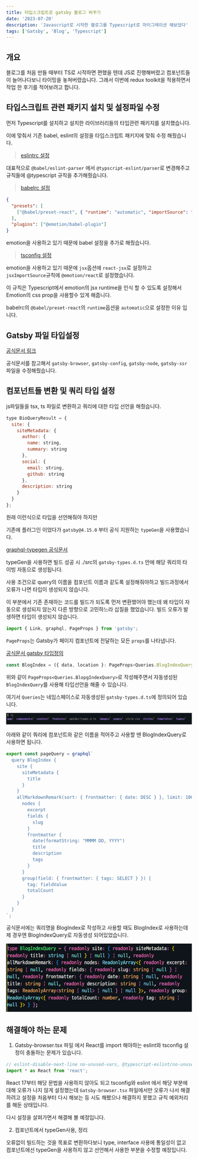 ```yaml
---
title: 타입스크립트로 gatsby 블로그 바꾸기
date: '2023-07-20'
description: 'Javascript로 시작한 블로그를 Typescript로 마이그레이션 해보았다'
tags: ['Gatsby', 'Blog', 'Typescript']
---
```


## 개요

블로그를 처음 만들 때부터 TS로 시작하면 편했을 텐데 JS로 진행해버렸고 컴포넌트들이 늘어나다보니 타이밍을 놓쳐버렸습니다. 그래서 이번에 redux toolkit을 적용하면서 작업 한 후기를 적어보려고 합니다.

## 타입스크립트 관련 패키지 설치 및 설정파일 수정

먼저 Typescript를 설치하고 설치한 라이브러리들의 타입관련 패키지를 설치했습니다.

이에 맞춰서 기존 babel, eslint의 설정을 타입스크립트 패키지에 맞춰 수정 해줬습니다.

> [eslintrc 설정](https://github.com/WonhyeongLee/Wonhyeong.develop.log/blob/master/.eslintrc)

대표적으로 `@babel/eslint-parser` 에서 `@typscript-eslint/parser`로 변경해주고 규칙들에 @typescript 규칙을 추가해줬습니다.

> [babelrc 설정](https://github.com/WonhyeongLee/Wonhyeong.develop.log/blob/master/.babelrc)

```json
{
  "presets": [
    ["@babel/preset-react", { "runtime": "automatic", "importSource": "@emotion/react" }]
  ],
  "plugins": ["@emotion/babel-plugin"]
}
```

emotion을 사용하고 있기 때문에 babel 설정을 추가로 해줬습니다.

> [tsconfig 설정](https://github.com/WonhyeongLee/Wonhyeong.develop.log/blob/master/tsconfig.json)

emotion을 사용하고 있기 때문에 `jsx`옵션에 `react-jsx`로 설정하고 `jsxImportSource`규칙에 `@emotion/react`로 설정했습니다.

이 규칙은 Typescript에서 emotion의 jsx runtime을 인식 할 수 있도록 설정해서 Emotion의 css prop을 사용할수 있게 해줍니다.

babelrc의 `@babel/preset-react`의 `runtime`옵션을 `automatic`으로 설정한 이유 입니다.

## Gatsby 파일 타입설정

[공식문서 링크](https://www.gatsbyjs.com/docs/how-to/custom-configuration/typescript/)

공식문서를 참고해서 `gatsby-browser`, `gatsby-config`, `gatsby-node`, `gatsby-ssr`파일을 수정해줬습니다.

## 컴포넌트들 변환 및 쿼리 타입 설정

js파일들을 tsx, ts 파일로 변환하고 쿼리에 대한 타입 선언을 해줬습니다.

```js
type BioQueryResult = {
  site: {
    siteMetadata: {
      author: {
        name: string,
        summary: string
      },
      social: {
        email: string,
        github: string
      },
      description: string
    }
  }
};
```

원래 이런식으로 타입을 선언해줘야 하지만

기존에 플러그인 이었다가 `gatsby@4.15.0` 부터 공식 지원하는 `typeGen`을 사용했습니다.

[graphql-typegen 공식문서](https://www.gatsbyjs.com/docs/how-to/local-development/graphql-typegen/)

typeGen을 사용하면 빌드 성공 시 ./src의 `gatsby-types.d.ts` 안에 해당 쿼리의 타이빙 자동으로 생성됩니다.

사용 조건으로 query의 이름을 컴포넌트 이름과 같도록 설정해줘야하고
빌드과정에서 오류가 나면 타입이 생성되지 않습니다.

이 부분에서 기존 존재하는 코드를 빌드가 되도록 먼저 변환했어야 했는데 왜 타입이 자동으로 생성되지 않는지 다른 방향으로 고민하느라 삽질을 했었습니다. 빌드 오류가 발생하면 타입이 생성되지 않습니다.

```js
import { Link, graphql, PageProps } from 'gatsby';
```

`PageProps`는 Gatsby가 페이지 컴포넌트에 전달하는 모든 `props`를 나타냅니다.

[공식문서 gatsby 타입정의](https://github.com/gatsbyjs/gatsby/blob/master/packages/gatsby/index.d.ts)

```js
const BlogIndex = ({ data, location }: PageProps<Queries.BlogIndexQuery>);
```

위와 같이 `PageProps<Queries.BlopgIndexQuery>`로 작성해주면서 자동생성된 `BlogIndexQuery`를 사용해 타입선언을 해줄 수 있습니다.

여기서 `Queries`는 네임스페이스로 자동생성된 `gatsby-types.d.ts`에 정의되어 있습니다.

![./src안에 자동 생성된 gatsby-types.d.ts](image.png)

아래와 같이 쿼리에 컴포넌트와 같은 이름을 적어주고 사용할 땐 BlogIndexQuery로 사용하면 됩니다.

```js
export const pageQuery = graphql`
  query BlogIndex {
    site {
      siteMetadata {
        title
      }
    }
    allMarkdownRemark(sort: { frontmatter: { date: DESC } }, limit: 1000) {
      nodes {
        excerpt
        fields {
          slug
        }
        frontmatter {
          date(formatString: "MMMM DD, YYYY")
          title
          description
          tags
        }
      }
      group(field: { frontmatter: { tags: SELECT } }) {
        tag: fieldValue
        totalCount
      }
    }
  }
`;
```

공식문서에는 쿼리명을 BlogIndex로 작성하고 사용할 때도 BlogIndex로 사용하는데 제 경우엔 BlogIndexQuery로 자동생성 되어있었습니다.

![자동생성된 BlogIndex 쿼리 타입](image-1.png)

## 해결해야 하는 문제

1. Gatsby-browser.tsx 파일 에서 React를 import 해야하는 eslint와 tsconfig 설정이 충돌하는 문제가 있습니다.

```js
// eslint-disable-next-line no-unused-vars, @typescript-eslint/no-unused-vars
import * as React from 'react';
```

React 17부터 해당 문법을 사용하지 않아도 되고 tsconfig와 eslint 에서 해당 부분에 대해 오류가 나지 않게 설정했는데 `Gatsby-browser.tsx` 파일에서만 오류가 나서 해결하려고 설정을 처음부터 다시 해보는 등 시도 해봤으나 해결하지 못했고 규칙 예외처리를 해둔 상태입니다.

다시 설정을 살펴가면서 해결해 볼 예정입니다.

2. 컴포넌트에서 typeGen사용, 정리

오류없이 빌드하는 것을 목표로 변환하다보니 type, interface 사용에 통일성이 없고 컴포넌트에선 typeGen을 사용하지 않고 선언해서 사용한 부분을 수정할 예정입니다.
